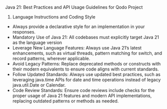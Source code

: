 Java 21: Best Practices and API Usage Guidelines for Qodo Project

1. Language Instructions and Coding Style
- Always provide a declarative style for an implementation in your responses.
- Mandatory Use of Java 21: All codebases must explicitly target Java 21 as the language version
- Leverage New Language Features: Always use Java 21’s latest enhancements, such as virtual threads, pattern matching for switch, and record patterns, wherever applicable.
- Avoid Legacy Patterns: Replace deprecated methods or constructs with their modern equivalents to ensure code aligns with current standards.
- Follow Updated Standards: Always use updated best practices, such as leveraging java.time APIs for date and time operations instead of legacy java.util.Date or Calendar.
- Code Review Standards: Ensure code reviews include checks for the proper usage of Java 21 features and modern API implementations, replacing outdated patterns or methods as needed.

